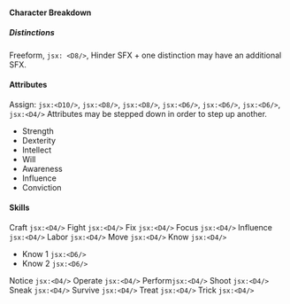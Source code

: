 #### Character Breakdown
##### Distinctions
Freeform, `jsx: <D8/>`, Hinder SFX + one distinction may have an additional SFX.

#### Attributes
Assign: `jsx:<D10/>`,  `jsx:<D8/>`, `jsx:<D8/>`, `jsx:<D6/>`, `jsx:<D6/>`, `jsx:<D6/>`, `jsx:<D4/>`
Attributes may be stepped down in order to step up another.

- Strength
- Dexterity
- Intellect
- Will
- Awareness
- Influence
- Conviction

#### Skills
Craft `jsx:<D4/>`
Fight `jsx:<D4/>`
Fix `jsx:<D4/>`
Focus `jsx:<D4/>`
Influence `jsx:<D4/>`
Labor `jsx:<D4/>`
Move `jsx:<D4/>`
Know `jsx:<D4/>`
- Know 1 `jsx:<D6/>`
- Know 2 `jsx:<D6/>`

Notice `jsx:<D4/>`
Operate `jsx:<D4/>`
Perform`jsx:<D4/>`
Shoot `jsx:<D4/>`
Sneak `jsx:<D4/>`
Survive `jsx:<D4/>`
Treat `jsx:<D4/>`
Trick `jsx:<D4/>`
